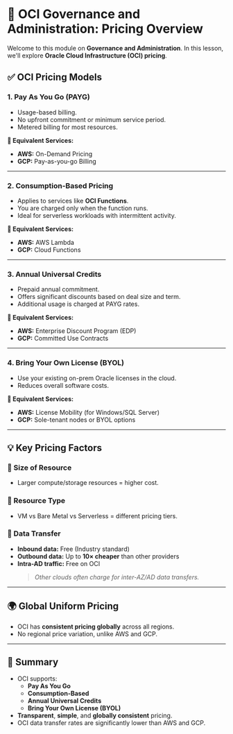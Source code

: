 # 🧾 OCI Governance and Administration: Pricing Overview

Welcome to this module on **Governance and Administration**. In this lesson, we'll explore **Oracle Cloud Infrastructure (OCI) pricing**.

## ✅ OCI Pricing Models

### 1. **Pay As You Go (PAYG)**
- Usage-based billing.
- No upfront commitment or minimum service period.
- Metered billing for most resources.

**🟰 Equivalent Services:**
- **AWS:** On-Demand Pricing  
- **GCP:** Pay-as-you-go Billing

---

### 2. **Consumption-Based Pricing**
- Applies to services like **OCI Functions**.
- You are charged only when the function runs.
- Ideal for serverless workloads with intermittent activity.

**🟰 Equivalent Services:**
- **AWS:** AWS Lambda  
- **GCP:** Cloud Functions

---

### 3. **Annual Universal Credits**
- Prepaid annual commitment.
- Offers significant discounts based on deal size and term.
- Additional usage is charged at PAYG rates.

**🟰 Equivalent Services:**
- **AWS:** Enterprise Discount Program (EDP)  
- **GCP:** Committed Use Contracts

---

### 4. **Bring Your Own License (BYOL)**
- Use your existing on-prem Oracle licenses in the cloud.
- Reduces overall software costs.

**🟰 Equivalent Services:**
- **AWS:** License Mobility (for Windows/SQL Server)  
- **GCP:** Sole-tenant nodes or BYOL options

---

## 💡 Key Pricing Factors

### 🔹 Size of Resource
- Larger compute/storage resources = higher cost.

### 🔹 Resource Type
- VM vs Bare Metal vs Serverless = different pricing tiers.

### 🔹 Data Transfer
- **Inbound data:** Free (Industry standard)
- **Outbound data:** Up to **10× cheaper** than other providers
- **Intra-AD traffic:** Free on OCI  
  > *Other clouds often charge for inter-AZ/AD data transfers.*

---

## 🌍 Global Uniform Pricing

- OCI has **consistent pricing globally** across all regions.
- No regional price variation, unlike AWS and GCP.

---

## 🧠 Summary

- OCI supports:
  - **Pay As You Go**
  - **Consumption-Based**
  - **Annual Universal Credits**
  - **Bring Your Own License (BYOL)**
- **Transparent**, **simple**, and **globally consistent** pricing.
- OCI data transfer rates are significantly lower than AWS and GCP.
